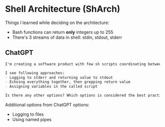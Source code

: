 # Shell Architecture (ShArch)

Things I learned while deciding on the architecture:

- Bash functions can return **only** integers up to 255
- There's 3 streams of data in shell: stdin, stdout, stderr

## ChatGPT

```markdown
I'm creating a software product with few sh scripts coordinating between each other. I want called scripts to log their actions and return values. When I call a parent script I want to get called script logs and assign the return value to a variable. 

I see following approaches:
- Logging to stderr and returning value to stdout
- Echoing everything together, then grepping return value
- Assigning variables in the called script

Is there any other options? Which options is considered the best practice and why?
```

Additional options from ChatGPT options:
- Logging to files
- Using named pipes